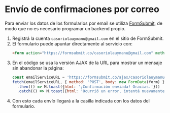 # Envío de confirmaciones por correo

Para enviar los datos de los formularios por email se utiliza [FormSubmit](https://formsubmit.co), de modo que no es necesario programar un backend propio.

1. Registrá la cuenta `casoriolauymanu@gmail.com` en el sitio de FormSubmit.
2. El formulario puede apuntar directamente al servicio con:
   ```html
   <form action="https://formsubmit.co/casoriolauymanu@gmail.com" method="POST">
   ```
3. En el código se usa la versión AJAX de la URL para mostrar un mensaje sin abandonar la página:
   ```javascript
   const emailServiceURL = 'https://formsubmit.co/ajax/casoriolauymanu@gmail.com';
   fetch(emailServiceURL, { method: 'POST', body: new FormData(form) })
     .then(() => M.toast({html: '¡Confirmación enviada! Gracias.'}))
     .catch(() => M.toast({html: 'Ocurrió un error, intentá nuevamente.'}));
   ```
4. Con esto cada envío llegará a la casilla indicada con los datos del formulario.
